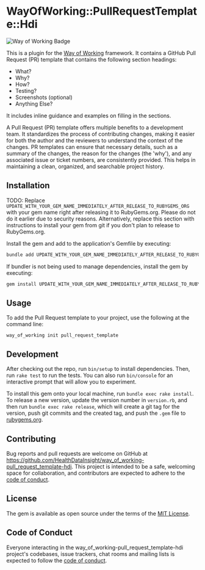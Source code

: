# WayOfWorking::PullRequestTemplate::Hdi

<!-- Way of Working: Main Badge Holder Start -->
![Way of Working Badge](https://img.shields.io/badge/Way_of_Working-v2.0.1-%238169e3?labelColor=black)
<!-- Way of Working: Additional Badge Holder Start -->
<!-- Way of Working: Badge Holder End -->

This is a plugin for the [Way of Working](https://github.com/HealthDataInsight/way_of_working) framework. It contains a GitHub Pull Request (PR) template that contains the following section headings:

- What?
- Why?
- How?
- Testing?
- Screenshots (optional)
- Anything Else?

It includes inline guidance and examples on filling in the sections.

A Pull Request (PR) template offers multiple benefits to a development team. It standardizes the process of contributing changes, making it easier for both the author and the reviewers to understand the context of the changes. PR templates can ensure that necessary details, such as a summary of the changes, the reason for the changes (the 'why'), and any associated issue or ticket numbers, are consistently provided. This helps in maintaining a clean, organized, and searchable project history.

## Installation

TODO: Replace `UPDATE_WITH_YOUR_GEM_NAME_IMMEDIATELY_AFTER_RELEASE_TO_RUBYGEMS_ORG` with your gem name right after releasing it to RubyGems.org. Please do not do it earlier due to security reasons. Alternatively, replace this section with instructions to install your gem from git if you don't plan to release to RubyGems.org.

Install the gem and add to the application's Gemfile by executing:

```bash
bundle add UPDATE_WITH_YOUR_GEM_NAME_IMMEDIATELY_AFTER_RELEASE_TO_RUBYGEMS_ORG
```

If bundler is not being used to manage dependencies, install the gem by executing:

```bash
gem install UPDATE_WITH_YOUR_GEM_NAME_IMMEDIATELY_AFTER_RELEASE_TO_RUBYGEMS_ORG
```

## Usage

To add the Pull Request template to your project, use the following at the command line:

    way_of_working init pull_request_template

## Development

After checking out the repo, run `bin/setup` to install dependencies. Then, run `rake test` to run the tests. You can also run `bin/console` for an interactive prompt that will allow you to experiment.

To install this gem onto your local machine, run `bundle exec rake install`. To release a new version, update the version number in `version.rb`, and then run `bundle exec rake release`, which will create a git tag for the version, push git commits and the created tag, and push the `.gem` file to [rubygems.org](https://rubygems.org).

## Contributing

Bug reports and pull requests are welcome on GitHub at https://github.com/HealthDataInsight/way_of_working-pull_request_template-hdi. This project is intended to be a safe, welcoming space for collaboration, and contributors are expected to adhere to the [code of conduct](https://github.com/HealthDataInsight/way_of_working-pull_request_template-hdi/blob/main/CODE_OF_CONDUCT.md).

## License

The gem is available as open source under the terms of the [MIT License](https://opensource.org/licenses/MIT).

## Code of Conduct

Everyone interacting in the way_of_working-pull_request_template-hdi project's codebases, issue trackers, chat rooms and mailing lists is expected to follow the [code of conduct](https://github.com/HealthDataInsight/way_of_working-pull_request_template-hdi/blob/main/CODE_OF_CONDUCT.md).
